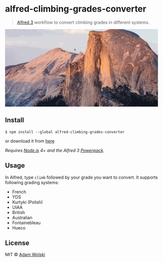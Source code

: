 # alfred-climbing-grades-converter

> [Alfred 3](https://www.alfredapp.com) workflow to convert climbing grades in different systems.

<img src="https://raw.githubusercontent.com/wolasss/alfred-climbing-grades-converter/master/climbing-grade-converter.gif">

## Install

```
$ npm install --global alfred-climbing-grades-converter
```

or download it from [here](https://raw.githubusercontent.com/wolasss/alfred-climbing-grades-converter/master/bin/climbing-grades-converter.alfredworkflow)

*Requires [Node.js](https://nodejs.org) 4+ and the Alfred 3 [Powerpack](https://www.alfredapp.com/powerpack/).*


## Usage

In Alfred, type `climb` followed by your grade you want to convert. It supports following grading systems: 

* French
* YDS
* Kurtyki (Polish)
* UIAA
* British
* Australian
* Fontainebleau
* Hueco

## License

MIT © [Adam Wolski](https://adamwolski.com)